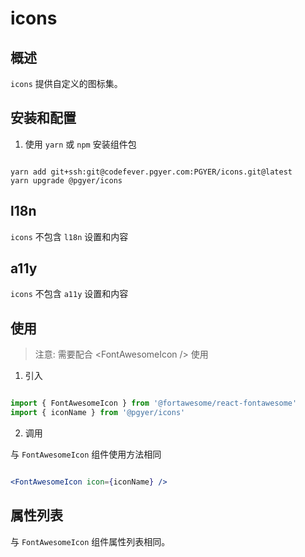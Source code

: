 # icons

## 概述

`icons` 提供自定义的图标集。

## 安装和配置

1. 使用 `yarn` 或 `npm` 安装组件包

```shell

yarn add git+ssh:git@codefever.pgyer.com:PGYER/icons.git@latest
yarn upgrade @pgyer/icons

```

## l18n

`icons` 不包含 `l18n` 设置和内容

## a11y

`icons` 不包含 `a11y` 设置和内容

## 使用

> 注意: 需要配合 &lt;FontAwesomeIcon /&gt; 使用

1. 引入

```javascript

import { FontAwesomeIcon } from '@fortawesome/react-fontawesome'
import { iconName } from '@pgyer/icons'

```

2. 调用

与 `FontAwesomeIcon` 组件使用方法相同

```jsx

<FontAwesomeIcon icon={iconName} />

```

## 属性列表

与 `FontAwesomeIcon` 组件属性列表相同。
